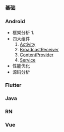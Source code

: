 ### 基础

### Android

- 框架分析
  1. 
- 四大组件
  1. [Activity](./Android/四大组件/Activity.md)
  2. [BroadcastReceiver](./Android/四大组件/BroadcastReceiver.md)
  3. [ContentProvider](./Android/四大组件/ContentProvider.md)
  4. [Service](./Android/四大组件/Service.md)
- 性能优化
- 源码分析

### Flutter

### Java

### RN

### Vue

